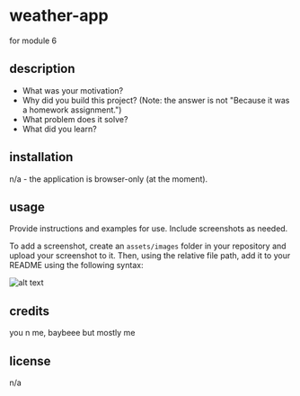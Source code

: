 # weather-app
for module 6

## description

- What was your motivation?
- Why did you build this project? (Note: the answer is not "Because it was a homework assignment.")
- What problem does it solve?
- What did you learn?

## installation

n/a - the application is browser-only (at the moment).

## usage

Provide instructions and examples for use. Include screenshots as needed.

To add a screenshot, create an `assets/images` folder in your repository and upload your screenshot to it. Then, using the relative file path, add it to your README using the following syntax:

![alt text](assets/images/screenshot.png)

## credits

you n me, baybeee
but mostly me

## license
n/a